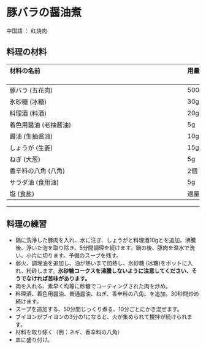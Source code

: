 # **豚バラの醤油煮** 

中国語 ： 红烧肉

## 料理の材料

| 材料の名前            　　　　　　　　　　　　　　　　　　　　　　　　　　　　| 用量 　　　　　　　　　　　　　|
|:--- |:--- |
| 豚バラ (五花肉)       | 500g |
| 氷砂糖 (冰糖)         | 30g  |
| 料理酒 (料酒)         | 20g  |
| 着色用醤油 (老抽酱油) | 5g   |
| 醤油 (生抽酱油)       | 10g  |
| しょうが (生姜)       | 15g  |
| ねぎ (大葱)           | 5g   |
| 香辛料の八角 (八角)   | 2個  |
| サラダ油 (食用油)     | 5g   |
| 塩 (食盐)             | 適量 |



------



## 料理の練習

- 鍋に洗浄した豚肉を入れ、水に注ぎ、しょうがと料理酒10gとを追加。沸騰後、浮いた泡を取り除き、5分間調理を続けます。鍋の後、豚肉を温水で洗い、小片に切ります。予備のスープを残す。
- 弱火、調理油を追加し、油が熱いまで加熱し、氷砂糖 (冰糖)をポットに入れ、粉砕します。**氷砂糖コークスを沸騰しないように注意してください、そうでなければ苦味があります。**
- 肉を入れる、素早く均等に砂糖でコーティングされた肉を炒め。
- 料理酒、着色用醤油、普通醤油、ねぎ、香辛料の八角、を追加。30秒間炒め続けます。
- スープを追加する、50分間じっくり煮る、10分ごとにかき混ぜます。
- ブイヨンがブイヨンの3分の1になると、火が集められて攪拌が続けられます。
- 材料を取り除く（例：ネギ、香辛料の八角）
- 皿に盛り付け。





